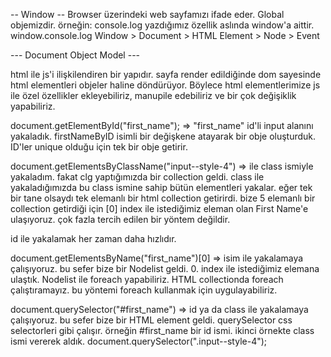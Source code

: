 -- Window --
Browser üzerindeki web sayfamızı ifade eder. Global objemizdir. örneğin: console.log yazdığımız özellik aslında window'a aittir. window.console.log
Window > Document > HTML Element > Node > Event

--- Document Object Model ---

html ile js'i ilişkilendiren bir yapıdır. sayfa render edildiğinde dom sayesinde html elementleri objeler haline döndürüyor. Böylece html elementlerimize js ile özel özellikler ekleyebiliriz, manupile edebiliriz ve bir çok değişiklik yapabiliriz.


document.getElementById("first_name"); => "first_name" id'li input alanını yakaladık. firstNameByID isimli bir değişkene atayarak bir obje oluşturduk. ID'ler unique olduğu için tek bir obje getirir.

document.getElementsByClassName("input--style-4") => ile class ismiyle yakaladım. fakat clg yaptığımızda bir collection geldi. class ile yakaladığımızda bu class ismine sahip bütün elementleri yakalar. eğer tek bir tane olsaydı tek elemanlı bir html collection getirirdi. bize 5 elemanlı bir collection getirdiği için [0] index ile istediğimiz eleman olan First Name'e ulaşıyoruz.
çok fazla tercih edilen bir yöntem değildir.

id ile yakalamak her zaman daha hızlıdır.

document.getElementsByName("first_name")[0] => isim ile yakalamaya çalışıyoruz. bu sefer bize bir Nodelist geldi. 0. index ile istediğimiz elemana ulaştık.
Nodelist ile foreach yapabiliriz. HTML collectionda foreach çalıştıramayız. bu yöntemi foreach kullanmak için uygulayabiliriz. 

document.querySelector("#first_name") => id ya da class ile yakalamaya çalışıyoruz. bu sefer bize bir HTML element geldi. querySelector css selectorleri gibi çalışır. örneğin #first_name bir id ismi. ikinci örnekte class ismi vererek aldık. document.querySelector(".input--style-4");